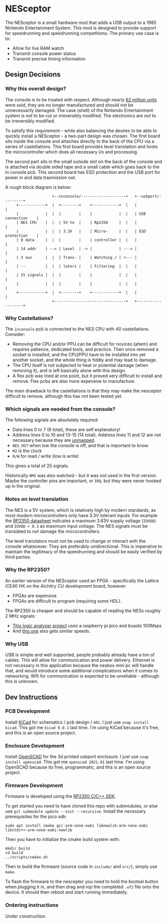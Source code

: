 # NESceptor

The NESceptor is a small hardware mod that adds a USB output to a 1985 Nintendo Entertainment System.
This mod is designed to provide support for speedrunning and speedrunning competitions.
The primary use case is to:

 - Allow for live RAM watch
 - Transmit console power status
 - Transmit precise timing information

## Design Decisions

### Why this overall design?

The console is to be treated with respect.
Although nearly [62 million units](https://en.wikipedia.org/wiki/Nintendo_Entertainment_System) were sold, they are no longer manufactured and should not be unnecessarily damaged.
The case (shell) of the Nintendo Entertainment system is _not_ to be cut or irreversibly modified.
The electronics are _not_ to be irreversibly modified.

To satisfy this requirement - while also balancing the desires to be able to quickly install a NESceptor - a two-part design was chosen.
The first board sits inside the console and attaches directly to the back of the CPU via a series of castellations.
This first board provides level translation and hosts the microcontroller which does all necessary i/o and processing.

The second part sits in the small outside slot on the back of the console and is attached via double sided tape and a small cable which goes back to the in console pcb.
This second board has ESD protection and the USB port for power in and data trasmission out.

A rough block diagram is below:

```
                     +--inconsole/--------------------+   +--usbport/---------+
     +------------+  |  +--------+    +------------+  |   |                   |
     |            |  |  |        |    |            |  |   | USB connection    |
     | NES CPU    |  |  | 5V to  |    | Rp2350     |  |   |                   |
     |            |  |  | 3.3V   |    | Micro-     |  |   | ESD protection    |
     | 8 data     |  |  |        |    | controller |  |   |                   |
     | 14 addr    | --> | Level  | -> |            | ---> |                   |
     | 3 aux      |  |  | Trans- |    | Watching / | <--- |                   |
     | --         |  |  | lators |    | Filtering  |  |   |                   |
     | 25 signals |  |  |        |    |            |  |   |                   |
     |            |  |  |        |    |            |  |   |                   |
     +------------+  |  +--------+    +------------+  |   |                   |
                     +--------------------------------+   +-------------------+ 
```

### Why Castellations?

The `inconsole` pcb is connected to the NES CPU with 40 castellations.
Consider:

- Removing the CPU and/or PPU can be difficult for novices (ahem) and requires patience, dedicated tools, and practice.
  Then once removed a socket is installed, and the CPU/PPU have to be installed into yet another socket, and the whole thing is fiddly and may lead to damage.
- The CPU itself is not subjected to heat or potential damage (when removing it), and is left basically alone with this design.
- A flex pcb was tried at one point, but it proved very difficult to install and remove.
  Flex pcbs are also more expensive to manufacture.

The main drawback to the castellations is that they may make the nesceptor difficult to remove, although this has not been tested yet.

### Which signals are needed from the console?

The following signals are absolutely required:

- Data lines 0 to 7 (8 total), these are self explanatory!
- Address lines 0 to 10 and 13-15 (14 total). Address lines 11 and 12 are not necessary because they are [unmapped](https://www.nesdev.org/wiki/CPU_memory_map).
- `NES_RST` when low the console is off, and that is important to know.
- `M2` is the clock
- `R/W` for read / write (low is write) 

This gives a total of 25 signals.

Historically `NMI` was also watched - but it was not used in the first version.
Maybe the controller pins are important, or `IRQ`, but they were never hooked up in the original.

### Notes on level translation

The NES is a 5V system, which is relatively high by modern standards, as most modern microcontrollers only have 3.3V tolerant inputs.
For example the [RP2350 datasheet](https://datasheets.raspberrypi.com/rp2350/rp2350-datasheet.pdf) indicates a maximum 3.63V supply voltage (`IOVDD`) and `IOVDD + 0.3` as maximum input voltage.
The NES signals must be translated to not damage the microcontrollers.

The level translators must not be used to change or interact with the console whatsoever.
They are preferably unidirectional.
This is imperative to maintain the legitimacy of the speedrunning and should be easily verified by third parties.

### Why the RP2350?

An earlier version of the NESceptor used an FPGA - specifically the Lattice iCE40 HX on the Alchitry CU development board, however:

- FPGAs are expensive.
- FPGAs are difficult to program (requiring some HDL).

The RP2350 is cheaper and should be capable of reading the NESs roughly 2 MHz signals:

- [This logic analyzer project](https://github.com/gusmanb/logicanalyzer/tree/master) uses a raspberry pi pico and boasts 100Msps
- And [this one](https://github.com/dotcypress/ula) also gets similar speeds.

### Why USB

USB is simple and well supported, people probably already have a ton of cables.
This will allow for communication and power delivery.
Ethernet is not necessary in this application because the nesbox mini pc will handle that, and would introduce some additional complications when it comes to networking.
Wifi for communication is expected to be unreliable - although this is unknown.

## Dev Instructions

### PCB Development

Install [KiCad](https://www.kicad.org/) for schematics / pcb design / etc.
I just use `snap install kicad`.
This got me `kicad 9.0.1` last time.
I'm using KiCad because it's free, and this is an open source project.

### Enclosure Development

Install [OpenSCAD](https://openscad.org/) for the 3d printed usbport enclosure.
I just use `snap install openscad`.
This got me `openscad 2021.01` last time.
I'm using OpenSCAD because its free, programmatic, and this is an open source project.

### Firmware Development

Firmware is developed using the [RP2350 C/C++ SDK](https://www.raspberrypi.com/documentation/microcontrollers/c_sdk.html).

To get started you need to have cloned this repo with submodules, or else use `git submodule update --init --recursive`.
Install the necessary prerequisites for the pico sdk:

```
sudo apt install cmake gcc-arm-none-eabi libnewlib-arm-none-eabi libstdc++-arm-none-eabi-newlib
```

Then you have to initialize the cmake build system with:

```
mkdir build
cd build
../scripts/cmake.sh
```

Then to build the firmware (source code in `include/` and `src/`), simply use `make`.

To flash the firmware to the nesceptor you need to hold the bootsel button when plugging it in, and then drag and rop the completed `.uf2` file onto the device.
It should then reboot and start running immediately.

### Ordering instructions

Under construction.
